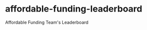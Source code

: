 # affordable-funding-leaderboard
Affordable Funding Team's Leaderboard
<!DOCTYPE html>
<html lang="en">
<head>
    <meta charset="UTF-8">
    <meta name="viewport" content="width=device-width, initial-scale=1.0">
    <title>Affordable Funding - Broker Leaderboard</title>
    <script src="https://cdn.tailwindcss.com"></script>
    <style>
        @import url('https://fonts.googleapis.com/css2?family=Poppins:wght@300;400;500;600;700&display=swap');
        
        body {
            font-family: 'Poppins', sans-serif;
            background: linear-gradient(135deg, #1e3a8a, #3b82f6);
            min-height: 100vh;
        }
        
        .trophy-gold {
            color: #FFD700;
        }
        
        .trophy-silver {
            color: #C0C0C0;
        }
        
        .trophy-bronze {
            color: #CD7F32;
        }
        
        .leaderboard-row {
            transition: all 0.3s ease;
        }
        
        .leaderboard-row:hover {
            transform: translateY(-2px);
            box-shadow: 0 10px 15px -3px rgba(0, 0, 0, 0.1);
        }
        
        .sort-btn.active {
            background-color: #1e40af;
            color: white;
        }
        
        .filter-btn.active {
            background-color: #1e40af;
            color: white;
        }
        
        .modal {
            transition: opacity 0.3s ease;
        }
        
        .modal-content {
            transition: transform 0.3s ease;
        }
        
        .modal.active {
            opacity: 1;
            pointer-events: auto;
        }
        
        .modal.active .modal-content {
            transform: translateY(0);
        }
        
        .progress-bar {
            height: 8px;
            border-radius: 4px;
            background-color: #e5e7eb;
            overflow: hidden;
        }
        
        .progress-bar-fill {
            height: 100%;
            border-radius: 4px;
            transition: width 0.5s ease;
        }
        
        .circular-progress {
            position: relative;
            width: 150px;
            height: 150px;
        }
        
        .circular-progress svg {
            transform: rotate(-90deg);
        }
        
        .circular-progress circle {
            fill: none;
            stroke-width: 10;
            stroke-linecap: round;
        }
        
        .circular-progress .bg {
            stroke: #e5e7eb;
        }
        
        .circular-progress .progress {
            stroke: #1e40af;
            transition: stroke-dashoffset 0.5s ease;
        }
        
        .circular-progress .text {
            position: absolute;
            top: 50%;
            left: 50%;
            transform: translate(-50%, -50%);
            text-align: center;
        }
        
        .team-stats-card {
            background: white;
            border-radius: 0.75rem;
            box-shadow: 0 4px 6px -1px rgba(0, 0, 0, 0.1), 0 2px 4px -1px rgba(0, 0, 0, 0.06);
            transition: transform 0.3s ease, box-shadow 0.3s ease;
        }
        
        .team-stats-card:hover {
            transform: translateY(-5px);
            box-shadow: 0 10px 15px -3px rgba(0, 0, 0, 0.1), 0 4px 6px -2px rgba(0, 0, 0, 0.05);
        }
        
        #tv-mode-btn {
            position: fixed;
            bottom: 20px;
            right: 20px;
            z-index: 100;
        }
        
        .fullscreen-indicator {
            display: none;
            position: fixed;
            top: 10px;
            right: 10px;
            background-color: rgba(0,0,0,0.5);
            color: white;
            padding: 5px 10px;
            border-radius: 4px;
            z-index: 1000;
        }
        
        .fullscreen .fullscreen-indicator {
            display: block;
        }
    </style>
</head>
<body class="p-4 md:p-8">
    <div class="fullscreen-indicator">
        Press ESC to exit TV mode
    </div>
    
    <div class="max-w-6xl mx-auto bg-white rounded-xl shadow-xl overflow-hidden">
        <div class="p-6 bg-gradient-to-r from-blue-800 to-blue-600 text-white">
            <div class="flex flex-col md:flex-row justify-between items-center">
                <div>
                    <h1 class="text-3xl font-bold">Affordable Funding</h1>
                    <p class="opacity-90 mt-1">Broker Performance Leaderboard</p>
                </div>
                <div class="mt-4 md:mt-0">
                    <span class="bg-blue-900 bg-opacity-50 px-4 py-2 rounded-lg">
                        Last updated: <span id="update-time">Loading...</span>
                    </span>
                </div>
            </div>
        </div>
        
        <!-- Team Progress Dashboard -->
        <div class="p-6 bg-gray-50 border-b border-gray-200">
            <h2 class="text-xl font-bold text-gray-800 mb-4">Team Progress Dashboard</h2>
            
            <div class="grid grid-cols-1 md:grid-cols-3 gap-6">
                <!-- Settled Loans Progress -->
                <div class="team-stats-card p-5">
                    <h3 class="text-lg font-semibold text-gray-700 mb-3">Settled Loans Progress</h3>
                    <div class="flex items-center justify-center">
                        <div class="circular-progress" id="loans-progress-circle">
                            <svg width="150" height="150" viewBox="0 0 150 150">
                                <circle class="bg" cx="75" cy="75" r="65" />
                                <circle class="progress" cx="75" cy="75" r="65" stroke-dasharray="408" stroke-dashoffset="0" />
                            </svg>
                            <div class="text">
                                <div class="text-3xl font-bold text-blue-800" id="loans-percentage">0%</div>
                                <div class="text-sm text-gray-500" id="loans-fraction">0/0</div>
                            </div>
                        </div>
                    </div>
                    <div class="mt-4 text-center">
                        <div class="text-sm font-medium text-gray-500">Team Target: <span id="team-target-loans" class="font-bold text-gray-700">0</span> Loans</div>
                        <div class="text-sm font-medium text-gray-500">Remaining: <span id="remaining-loans" class="font-bold text-gray-700">0</span> Loans</div>
                    </div>
                </div>
                
                <!-- Revenue Progress -->
                <div class="team-stats-card p-5">
                    <h3 class="text-lg font-semibold text-gray-700 mb-3">Revenue Progress</h3>
                    <div class="mt-2">
                        <div class="flex justify-between mb-1">
                            <span class="text-sm font-medium text-gray-700" id="current-revenue">$0</span>
                            <span class="text-sm font-medium text-gray-500" id="target-revenue">$0</span>
                        </div>
                        <div class="h-4 relative w-full bg-gray-200 rounded-full overflow-hidden">
                            <div class="h-full bg-blue-600 rounded-full" id="revenue-progress-bar" style="width: 0%"></div>
                        </div>
                        <div class="mt-2 text-center">
                            <span class="text-sm font-medium text-gray-700" id="revenue-percentage">0% Complete</span>
                        </div>
                        <div class="mt-4 text-center">
                            <div class="text-sm font-medium text-gray-500">Remaining: <span id="remaining-revenue" class="font-bold text-gray-700">$0</span></div>
                        </div>
                    </div>
                </div>
                
                <!-- Team Performance Summary -->
                <div class="team-stats-card p-5">
                    <h3 class="text-lg font-semibold text-gray-700 mb-3">Team Performance</h3>
                    <div class="space-y-4">
                        <div>
                            <div class="flex justify-between">
                                <span class="text-sm font-medium text-gray-500">Total Brokers:</span>
                                <span class="text-sm font-bold text-gray-700" id="total-brokers">0</span>
                            </div>
                        </div>
                        <div>
                            <div class="flex justify-between">
                                <span class="text-sm font-medium text-gray-500">Avg. Loans per Broker:</span>
                                <span class="text-sm font-bold text-gray-700" id="avg-loans">0</span>
                            </div>
                        </div>
                        <div>
                            <div class="flex justify-between">
                                <span class="text-sm font-medium text-gray-500">Avg. Revenue per Broker:</span>
                                <span class="text-sm font-bold text-gray-700" id="avg-revenue">$0</span>
                            </div>
                        </div>
                        <div>
                            <div class="flex justify-between">
                                <span class="text-sm font-medium text-gray-500">Top Performer:</span>
                                <span class="text-sm font-bold text-gray-700" id="top-performer">-</span>
                            </div>
                        </div>
                        <div>
                            <div class="flex justify-between">
                                <span class="text-sm font-medium text-gray-500">Most Improved:</span>
                                <span class="text-sm font-bold text-blue-700" id="most-improved">-</span>
                            </div>
                        </div>
                    </div>
                </div>
            </div>
        </div>
        
        <div class="p-6">
            <!-- Add Broker Button -->
            <div class="mb-6">
                <button id="add-broker-btn" class="bg-blue-700 hover:bg-blue-800 text-white font-medium py-2 px-4 rounded-lg flex items-center">
                    <svg xmlns="http://www.w3.org/2000/svg" class="h-5 w-5 mr-2" viewBox="0 0 20 20" fill="currentColor">
                        <path fill-rule="evenodd" d="M10 5a1 1 0 011 1v3h3a1 1 0 110 2h-3v3a1 1 0 11-2 0v-3H6a1 1 0 110-2h3V6a1 1 0 011-1z" clip-rule="evenodd" />
                    </svg>
                    Add Broker
                </button>
                
                <!-- Data Management Buttons -->
                <div class="inline-flex ml-4">
                    <button id="save-data-btn" class="bg-green-600 hover:bg-green-700 text-white font-medium py-2 px-4 rounded-l-lg">
                        Save Data
                    </button>
                    <button id="reset-data-btn" class="bg-red-600 hover:bg-red-700 text-white font-medium py-2 px-4 rounded-r-lg">
                        Reset Data
                    </button>
                </div>
            </div>
            
            <!-- Search and Filter Controls -->
            <div class="flex flex-col md:flex-row justify-between items-center mb-6 gap-4">
                <div class="w-full md:w-auto">
                    <input type="text" id="search" placeholder="Search brokers..." 
                           class="px-4 py-2 border border-gray-300 rounded-lg focus:outline-none focus:ring-2 focus:ring-blue-500 w-full">
                </div>
                
                <div class="flex flex-wrap gap-2 justify-center md:justify-end w-full md:w-auto">
                    <button class="sort-btn px-3 py-1 rounded-md border border-gray-300 hover:bg-gray-100 active" data-sort="settledLoans">
                        Settled Loans
                    </button>
                    <button class="sort-btn px-3 py-1 rounded-md border border-gray-300 hover:bg-gray-100" data-sort="name">
                        Name
                    </button>
                    <button class="sort-btn px-3 py-1 rounded-md border border-gray-300 hover:bg-gray-100" data-sort="revenue">
                        Revenue
                    </button>
                </div>
            </div>
            
            <div class="mb-6 flex flex-wrap gap-2">
                <span class="font-medium text-gray-700 mr-2">Filter by:</span>
                <button class="filter-btn px-3 py-1 rounded-md border border-gray-300 hover:bg-gray-100 active" data-filter="all">
                    All Brokers
                </button>
                <button class="filter-btn px-3 py-1 rounded-md border border-gray-300 hover:bg-gray-100" data-filter="top">
                    Top 5
                </button>
                <button class="filter-btn px-3 py-1 rounded-md border border-gray-300 hover:bg-gray-100" data-filter="target-close">
                    Close to Target
                </button>
            </div>
            
            <!-- Leaderboard Table -->
            <div class="overflow-x-auto">
                <table class="min-w-full">
                    <thead>
                        <tr class="bg-gray-100">
                            <th class="px-4 py-3 text-left text-xs font-medium text-gray-500 uppercase tracking-wider">Rank</th>
                            <th class="px-4 py-3 text-left text-xs font-medium text-gray-500 uppercase tracking-wider">Broker</th>
                            <th class="px-4 py-3 text-left text-xs font-medium text-gray-500 uppercase tracking-wider">Settled Loans</th>
                            <th class="px-4 py-3 text-left text-xs font-medium text-gray-500 uppercase tracking-wider">Target Loans</th>
                            <th class="px-4 py-3 text-left text-xs font-medium text-gray-500 uppercase tracking-wider">Revenue</th>
                            <th class="px-4 py-3 text-left text-xs font-medium text-gray-500 uppercase tracking-wider">Target Revenue</th>
                            <th class="px-4 py-3 text-left text-xs font-medium text-gray-500 uppercase tracking-wider">Progress</th>
                            <th class="px-4 py-3 text-right text-xs font-medium text-gray-500 uppercase tracking-wider">Actions</th>
                        </tr>
                    </thead>
                    <tbody id="leaderboard-body">
                        <!-- Leaderboard data will be inserted here -->
                    </tbody>
                </table>
            </div>
        </div>
    </div>
    
    <!-- TV Mode Button -->
    <button id="tv-mode-btn" class="bg-blue-700 hover:bg-blue-800 text-white font-medium py-2 px-4 rounded-full shadow-lg flex items-center">
        <svg xmlns="http://www.w3.org/2000/svg" class="h-5 w-5 mr-2" viewBox="0 0 20 20" fill="currentColor">
            <path fill-rule="evenodd" d="M3 5a2 2 0 012-2h10a2 2 0 012 2v8a2 2 0 01-2 2h-2.22l.123.489.804.804A1 1 0 0113 18H7a1 1 0 01-.707-1.707l.804-.804L7.22 15H5a2 2 0 01-2-2V5zm5.771 7H5V5h10v7H8.771z" clip-rule="evenodd" />
        </svg>
        TV Mode
    </button>
    
    <!-- Add/Edit Broker Modal -->
    <div id="broker-modal" class="modal fixed inset-0 bg-black bg-opacity-50 flex items-center justify-center z-50 opacity-0 pointer-events-none">
        <div class="modal-content bg-white rounded-lg shadow-xl max-w-md w-full mx-4 transform translate-y-8">
            <div class="p-6">
                <h3 id="modal-title" class="text-lg font-bold text-gray-900 mb-4">Add New Broker</h3>
                
                <form id="broker-form">
                    <input type="hidden" id="broker-id">
                    
                    <div class="mb-4">
                        <label for="broker-name" class="block text-sm font-medium text-gray-700 mb-1">Broker Name</label>
                        <input type="text" id="broker-name" class="w-full px-3 py-2 border border-gray-300 rounded-md focus:outline-none focus:ring-2 focus:ring-blue-500" required>
                    </div>
                    
                    <div class="mb-4">
                        <label for="settled-loans" class="block text-sm font-medium text-gray-700 mb-1">Settled Loans</label>
                        <input type="number" id="settled-loans" class="w-full px-3 py-2 border border-gray-300 rounded-md focus:outline-none focus:ring-2 focus:ring-blue-500" min="0" required>
                    </div>
                    
                    <div class="mb-4">
                        <label for="target-loans" class="block text-sm font-medium text-gray-700 mb-1">Target Number of Settled Loans</label>
                        <input type="number" id="target-loans" class="w-full px-3 py-2 border border-gray-300 rounded-md focus:outline-none focus:ring-2 focus:ring-blue-500" min="0" required>
                    </div>
                    
                    <div class="mb-4">
                        <label for="revenue" class="block text-sm font-medium text-gray-700 mb-1">Revenue ($)</label>
                        <input type="number" id="revenue" class="w-full px-3 py-2 border border-gray-300 rounded-md focus:outline-none focus:ring-2 focus:ring-blue-500" min="0" required>
                    </div>
                    
                    <div class="mb-4">
                        <label for="target-revenue" class="block text-sm font-medium text-gray-700 mb-1">Target Revenue ($)</label>
                        <input type="number" id="target-revenue" class="w-full px-3 py-2 border border-gray-300 rounded-md focus:outline-none focus:ring-2 focus:ring-blue-500" min="0" required>
                    </div>
                    
                    <div class="flex justify-end gap-3 mt-6">
                        <button type="button" id="cancel-btn" class="px-4 py-2 border border-gray-300 rounded-md text-gray-700 hover:bg-gray-50">
                            Cancel
                        </button>
                        <button type="submit" id="save-btn" class="px-4 py-2 bg-blue-700 text-white rounded-md hover:bg-blue-800">
                            Save Broker
                        </button>
                    </div>
                </form>
            </div>
        </div>
    </div>
    
    <!-- Confirmation Modal -->
    <div id="confirm-modal" class="modal fixed inset-0 bg-black bg-opacity-50 flex items-center justify-center z-50 opacity-0 pointer-events-none">
        <div class="modal-content bg-white rounded-lg shadow-xl max-w-md w-full mx-4 transform translate-y-8">
            <div class="p-6">
                <h3 class="text-lg font-bold text-gray-900 mb-2">Confirm Deletion</h3>
                <p class="text-gray-600 mb-6">Are you sure you want to delete this broker? This action cannot be undone.</p>
                
                <div class="flex justify-end gap-3">
                    <button id="cancel-delete-btn" class="px-4 py-2 border border-gray-300 rounded-md text-gray-700 hover:bg-gray-50">
                        Cancel
                    </button>
                    <button id="confirm-delete-btn" class="px-4 py-2 bg-red-600 text-white rounded-md hover:bg-red-700">
                        Delete
                    </button>
                </div>
            </div>
        </div>
    </div>
    
    <!-- Reset Confirmation Modal -->
    <div id="reset-confirm-modal" class="modal fixed inset-0 bg-black bg-opacity-50 flex items-center justify-center z-50 opacity-0 pointer-events-none">
        <div class="modal-content bg-white rounded-lg shadow-xl max-w-md w-full mx-4 transform translate-y-8">
            <div class="p-6">
                <h3 class="text-lg font-bold text-gray-900 mb-2">Reset Data</h3>
                <p class="text-gray-600 mb-6">Are you sure you want to reset all data to default? This action cannot be undone.</p>
                
                <div class="flex justify-end gap-3">
                    <button id="cancel-reset-btn" class="px-4 py-2 border border-gray-300 rounded-md text-gray-700 hover:bg-gray-50">
                        Cancel
                    </button>
                    <button id="confirm-reset-btn" class="px-4 py-2 bg-red-600 text-white rounded-md hover:bg-red-700">
                        Reset Data
                    </button>
                </div>
            </div>
        </div>
    </div>
    
    <script>
        // Default broker data
        const defaultBrokerData = [
            { 
                id: 1, 
                rank: 1, 
                name: "Michael Johnson", 
                settledLoans: 42, 
                targetLoans: 50, 
                revenue: 210000, 
                targetRevenue: 250000,
                previousLoans: 38 // For tracking improvement
            },
            { 
                id: 2, 
                rank: 2, 
                name: "Sarah Williams", 
                settledLoans: 38, 
                targetLoans: 45, 
                revenue: 190000, 
                targetRevenue: 225000,
                previousLoans: 32
            },
            { 
                id: 3, 
                rank: 3, 
                name: "David Chen", 
                settledLoans: 35, 
                targetLoans: 45, 
                revenue: 175000, 
                targetRevenue: 225000,
                previousLoans: 30
            },
            { 
                id: 4, 
                rank: 4, 
                name: "Jessica Taylor", 
                settledLoans: 32, 
                targetLoans: 40, 
                revenue: 160000, 
                targetRevenue: 200000,
                previousLoans: 29
            },
            { 
                id: 5, 
                rank: 5, 
                name: "Robert Garcia", 
                settledLoans: 30, 
                targetLoans: 40, 
                revenue: 150000, 
                targetRevenue: 200000,
                previousLoans: 25
            },
            { 
                id: 6, 
                rank: 6, 
                name: "Emily Wilson", 
                settledLoans: 28, 
                targetLoans: 35, 
                revenue: 140000, 
                targetRevenue: 175000,
                previousLoans: 25
            },
            { 
                id: 7, 
                rank: 7, 
                name: "James Brown", 
                settledLoans: 25, 
                targetLoans: 35, 
                revenue: 125000, 
                targetRevenue: 175000,
                previousLoans: 22
            },
            { 
                id: 8, 
                rank: 8, 
                name: "Amanda Lee", 
                settledLoans: 22, 
                targetLoans: 30, 
                revenue: 110000, 
                targetRevenue: 150000,
                previousLoans: 20
            },
            { 
                id: 9, 
                rank: 9, 
                name: "Thomas Martinez", 
                settledLoans: 18, 
                targetLoans: 30, 
                revenue: 90000, 
                targetRevenue: 150000,
                previousLoans: 15
            }
        ];
        
        // Load broker data from localStorage or use default
        let brokerData = JSON.parse(localStorage.getItem('brokerData')) || [...defaultBrokerData];
        
        // Current sort and filter states
        let currentSort = { field: 'settledLoans', ascending: false };
        let currentFilter = 'all';
        let searchTerm = '';
        let brokerToDelete = null;
        let isInTVMode = false;
        
        // Function to save data to localStorage
        function saveDataToLocalStorage() {
            localStorage.setItem('brokerData', JSON.stringify(brokerData));
            
            // Show save confirmation
            const saveBtn = document.getElementById('save-data-btn');
            const originalText = saveBtn.textContent;
            saveBtn.textContent = 'Saved!';
            saveBtn.classList.add('bg-green-500');
            
            setTimeout(() => {
                saveBtn.textContent = originalText;
                saveBtn.classList.remove('bg-green-500');
            }, 2000);
        }
        
        // Function to reset data to default
        function resetDataToDefault() {
            brokerData = [...defaultBrokerData];
            saveDataToLocalStorage();
            renderLeaderboard();
            
            // Close modal
            document.getElementById('reset-confirm-modal').classList.remove('active');
        }
        
        // Function to toggle TV mode
        function toggleTVMode() {
            isInTVMode = !isInTVMode;
            
            if (isInTVMode) {
                // Enter TV mode
                document.documentElement.requestFullscreen().catch(err => {
                    console.log(`Error attempting to enable fullscreen: ${err.message}`);
                });
                document.body.classList.add('fullscreen');
                document.getElementById('tv-mode-btn').style.display = 'none';
                
                // Hide edit controls in TV mode
                document.querySelectorAll('.edit-btn, .delete-btn, #add-broker-btn, #save-data-btn, #reset-data-btn').forEach(el => {
                    el.style.display = 'none';
                });
                
                // Auto-refresh every 5 minutes
                window.tvModeInterval = setInterval(() => {
                    renderLeaderboard();
                }, 300000); // 5 minutes
            } else {
                // Exit TV mode
                if (document.fullscreenElement) {
                    document.exitFullscreen();
                }
                document.body.classList.remove('fullscreen');
                document.getElementById('tv-mode-btn').style.display = 'flex';
                
                // Show edit controls again
                document.querySelectorAll('.edit-btn, .delete-btn, #add-broker-btn, #save-data-btn, #reset-data-btn').forEach(el => {
                    el.style.display = '');
                });
                
                // Clear auto-refresh
                clearInterval(window.tvModeInterval);
            }
        }
        
        // Listen for fullscreen change
        document.addEventListener('fullscreenchange', () => {
            if (!document.fullscreenElement && isInTVMode) {
                toggleTVMode();
            }
        });
        
        // Function to calculate team totals
        function calculateTeamTotals() {
            const totals = {
                totalBrokers: brokerData.length,
                totalSettledLoans: 0,
                totalTargetLoans: 0,
                totalRevenue: 0,
                totalTargetRevenue: 0,
                topPerformer: null,
                mostImproved: null
            };
            
            let maxLoans = 0;
            let maxImprovement = 0;
            
            brokerData.forEach(broker => {
                totals.totalSettledLoans += broker.settledLoans;
                totals.totalTargetLoans += broker.targetLoans;
                totals.totalRevenue += broker.revenue;
                totals.totalTargetRevenue += broker.targetRevenue;
                
                // Find top performer
                if (broker.settledLoans > maxLoans) {
                    maxLoans = broker.settledLoans;
                    totals.topPerformer = broker.name;
                }
                
                // Find most improved
                const improvement = broker.settledLoans - broker.previousLoans;
                if (improvement > maxImprovement) {
                    maxImprovement = improvement;
                    totals.mostImproved = broker.name;
                }
            });
            
            totals.avgLoans = totals.totalBrokers > 0 ? Math.round(totals.totalSettledLoans / totals.totalBrokers * 10) / 10 : 0;
            totals.avgRevenue = totals.totalBrokers > 0 ? Math.round(totals.totalRevenue / totals.totalBrokers) : 0;
            totals.remainingLoans = Math.max(0, totals.totalTargetLoans - totals.totalSettledLoans);
            totals.remainingRevenue = Math.max(0, totals.totalTargetRevenue - totals.totalRevenue);
            totals.loansPercentage = totals.totalTargetLoans > 0 ? Math.round((totals.totalSettledLoans / totals.totalTargetLoans) * 100) : 0;
            totals.revenuePercentage = totals.totalTargetRevenue > 0 ? Math.round((totals.totalRevenue / totals.totalTargetRevenue) * 100) : 0;
            
            return totals;
        }
        
        // Function to update team progress dashboard
        function updateTeamDashboard() {
            const totals = calculateTeamTotals();
            
            // Update loans progress circle
            const loansCircle = document.querySelector('#loans-progress-circle .progress');
            const circumference = 2 * Math.PI * 65; // 2πr where r=65
            const offset = circumference - (totals.loansPercentage / 100) * circumference;
            loansCircle.style.strokeDasharray = `${circumference} ${circumference}`;
            loansCircle.style.strokeDashoffset = offset;
            
            // Update loans percentage and fraction
            document.getElementById('loans-percentage').textContent = `${totals.loansPercentage}%`;
            document.getElementById('loans-fraction').textContent = `${totals.totalSettledLoans}/${totals.totalTargetLoans}`;
            document.getElementById('team-target-loans').textContent = totals.totalTargetLoans;
            document.getElementById('remaining-loans').textContent = totals.remainingLoans;
            
            // Update revenue progress bar
            document.getElementById('revenue-progress-bar').style.width = `${totals.revenuePercentage}%`;
            document.getElementById('current-revenue').textContent = `$${totals.totalRevenue.toLocaleString()}`;
            document.getElementById('target-revenue').textContent = `$${totals.totalTargetRevenue.toLocaleString()}`;
            document.getElementById('revenue-percentage').textContent = `${totals.revenuePercentage}% Complete`;
            document.getElementById('remaining-revenue').textContent = `$${totals.remainingRevenue.toLocaleString()}`;
            
            // Update team performance summary
            document.getElementById('total-brokers').textContent = totals.totalBrokers;
            document.getElementById('avg-loans').textContent = totals.avgLoans;
            document.getElementById('avg-revenue').textContent = `$${totals.avgRevenue.toLocaleString()}`;
            document.getElementById('top-performer').textContent = totals.topPerformer || '-';
            document.getElementById('most-improved').textContent = totals.mostImproved ? `${totals.mostImproved}` : '-';
            
            // Set color of progress indicators based on percentage
            if (totals.loansPercentage < 50) {
                loansCircle.style.stroke = '#ef4444'; // Red
            } else if (totals.loansPercentage < 80) {
                loansCircle.style.stroke = '#f59e0b'; // Amber
            } else {
                loansCircle.style.stroke = '#10b981'; // Green
            }
            
            if (totals.revenuePercentage < 50) {
                document.getElementById('revenue-progress-bar').className = 'h-full bg-red-500 rounded-full';
            } else if (totals.revenuePercentage < 80) {
                document.getElementById('revenue-progress-bar').className = 'h-full bg-yellow-500 rounded-full';
            } else {
                document.getElementById('revenue-progress-bar').className = 'h-full bg-green-500 rounded-full';
            }
        }
        
        // Function to calculate ranks based on settled loans
        function calculateRanks() {
            // Sort by settled loans in descending order
            const sortedBrokers = [...brokerData].sort((a, b) => b.settledLoans - a.settledLoans);
            
            // Assign ranks
            sortedBrokers.forEach((broker, index) => {
                broker.rank = index + 1;
            });
        }
        
        // Function to render the leaderboard
        function renderLeaderboard() {
            const leaderboardBody = document.getElementById('leaderboard-body');
            leaderboardBody.innerHTML = '';
            
            // Calculate ranks first
            calculateRanks();
            
            // Update team dashboard
            updateTeamDashboard();
            
            // Filter data
            let filteredData = [...brokerData];
            
            if (currentFilter === 'top') {
                filteredData = filteredData.slice(0, 5);
            } else if (currentFilter === 'target-close') {
                // Filter brokers who are at least 80% to their target
                filteredData = filteredData.filter(broker => 
                    (broker.settledLoans / broker.targetLoans) >= 0.8
                );
            }
            
            // Apply search
            if (searchTerm) {
                filteredData = filteredData.filter(broker => 
                    broker.name.toLowerCase().includes(searchTerm.toLowerCase())
                );
            }
            
            // Sort data
            filteredData.sort((a, b) => {
                let valueA = a[currentSort.field];
                let valueB = b[currentSort.field];
                
                if (typeof valueA === 'string') {
                    valueA = valueA.toLowerCase();
                    valueB = valueB.toLowerCase();
                }
                
                if (valueA < valueB) return currentSort.ascending ? -1 : 1;
                if (valueA > valueB) return currentSort.ascending ? 1 : -1;
                return 0;
            });
            
            // Render rows
            filteredData.forEach(broker => {
                const row = document.createElement('tr');
                row.className = 'leaderboard-row border-b hover:bg-gray-50';
                row.setAttribute('data-id', broker.id);
                
                // Calculate progress percentages
                const loansProgress = Math.min(100, Math.round((broker.settledLoans / broker.targetLoans) * 100));
                const revenueProgress = Math.min(100, Math.round((broker.revenue / broker.targetRevenue) * 100));
                
                // Determine progress color
                let progressColor;
                if (loansProgress < 50) {
                    progressColor = 'bg-red-500';
                } else if (loansProgress < 80) {
                    progressColor = 'bg-yellow-500';
                } else {
                    progressColor = 'bg-green-500';
                }
                
                // Determine trophy or rank number
                let rankDisplay;
                if (broker.rank === 1) {
                    rankDisplay = `<span class="trophy-gold text-xl">🏆</span>`;
                } else if (broker.rank === 2) {
                    rankDisplay = `<span class="trophy-silver text-xl">🥈</span>`;
                } else if (broker.rank === 3) {
                    rankDisplay = `<span class="trophy-bronze text-xl">🥉</span>`;
                } else {
                    rankDisplay = `<span class="font-semibold">${broker.rank}</span>`;
                }
                
                // Calculate remaining loans needed
                const remainingLoans = Math.max(0, broker.targetLoans - broker.settledLoans);
                
                row.innerHTML = `
                    <td class="px-4 py-4 whitespace-nowrap">${rankDisplay}</td>
                    <td class="px-4 py-4 whitespace-nowrap">
                        <div class="flex items-center">
                            <div class="h-10 w-10 rounded-full bg-blue-100 flex items-center justify-center text-blue-800 font-bold">
                                ${broker.name.charAt(0)}
                            </div>
                            <div class="ml-4">
                                <div class="text-sm font-medium text-gray-900">${broker.name}</div>
                            </div>
                        </div>
                    </td>
                    <td class="px-4 py-4 whitespace-nowrap">
                        <div class="text-sm font-medium text-gray-900">${broker.settledLoans}</div>
                    </td>
                    <td class="px-4 py-4 whitespace-nowrap">
                        <div class="text-sm text-gray-900">${broker.targetLoans}</div>
                        <div class="text-xs text-gray-500">${remainingLoans} more needed</div>
                    </td>
                    <td class="px-4 py-4 whitespace-nowrap">
                        <div class="text-sm font-medium text-gray-900">$${broker.revenue.toLocaleString()}</div>
                    </td>
                    <td class="px-4 py-4 whitespace-nowrap">
                        <div class="text-sm text-gray-900">$${broker.targetRevenue.toLocaleString()}</div>
                    </td>
                    <td class="px-4 py-4 whitespace-nowrap">
                        <div class="w-32">
                            <div class="text-xs font-medium text-gray-900 mb-1">${loansProgress}% Complete</div>
                            <div class="progress-bar">
                                <div class="progress-bar-fill ${progressColor}" style="width: ${loansProgress}%"></div>
                            </div>
                        </div>
                    </td>
                    <td class="px-4 py-4 whitespace-nowrap text-right text-sm font-medium">
                        <button class="edit-btn text-blue-600 hover:text-blue-900 mr-3" data-id="${broker.id}">
                            Edit
                        </button>
                        <button class="delete-btn text-red-600 hover:text-red-900" data-id="${broker.id}">
                            Delete
                        </button>
                    </td>
                `;
                
                leaderboardBody.appendChild(row);
            });
            
            // Update "no results" message if needed
            if (filteredData.length === 0) {
                const noResultsRow = document.createElement('tr');
                noResultsRow.innerHTML = `
                    <td colspan="8" class="px-6 py-4 text-center text-gray-500">
                        No brokers match your search criteria
                    </td>
                `;
                leaderboardBody.appendChild(noResultsRow);
            }
            
            // Update event listeners for edit and delete buttons
            document.querySelectorAll('.edit-btn').forEach(button => {
                button.addEventListener('click', handleEditBroker);
            });
            
            document.querySelectorAll('.delete-btn').forEach(button => {
                button.addEventListener('click', handleDeleteBroker);
            });
            
            // Update timestamp
            updateTimestamp();
        }
        
        // Function to update the timestamp
        function updateTimestamp() {
            const now = new Date();
            document.getElementById('update-time').textContent = now.toLocaleDateString('en-US', { 
                year: 'numeric', 
                month: 'long', 
                day: 'numeric',
                hour: '2-digit',
                minute: '2-digit'
            });
        }
        
        // Function to open the broker modal
        function openBrokerModal(isEdit = false, brokerId = null) {
            const modal = document.getElementById('broker-modal');
            const modalTitle = document.getElementById('modal-title');
            const form = document.getElementById('broker-form');
            const idInput = document.getElementById('broker-id');
            const nameInput = document.getElementById('broker-name');
            const settledLoansInput = document.getElementById('settled-loans');
            const targetLoansInput = document.getElementById('target-loans');
            const revenueInput = document.getElementById('revenue');
            const targetRevenueInput = document.getElementById('target-revenue');
            
            // Reset form
            form.reset();
            
            if (isEdit && brokerId) {
                // Find the broker
                const broker = brokerData.find(b => b.id === brokerId);
                if (broker) {
                    modalTitle.textContent = 'Edit Broker';
                    idInput.value = broker.id;
                    nameInput.value = broker.name;
                    settledLoansInput.value = broker.settledLoans;
                    targetLoansInput.value = broker.targetLoans;
                    revenueInput.value = broker.revenue;
                    targetRevenueInput.value = broker.targetRevenue;
                }
            } else {
                modalTitle.textContent = 'Add New Broker';
                idInput.value = '';
            }
            
            // Show modal
            modal.classList.add('active');
        }
        
        // Function to close the broker modal
        function closeBrokerModal() {
            const modal = document.getElementById('broker-modal');
            modal.classList.remove('active');
        }
        
        // Function to handle form submission
        function handleFormSubmit(e) {
            e.preventDefault();
            
            const idInput = document.getElementById('broker-id');
            const nameInput = document.getElementById('broker-name');
            const settledLoansInput = document.getElementById('settled-loans');
            const targetLoansInput = document.getElementById('target-loans');
            const revenueInput = document.getElementById('revenue');
            const targetRevenueInput = document.getElementById('target-revenue');
            
            const brokerId = idInput.value ? parseInt(idInput.value) : null;
            const brokerName = nameInput.value.trim();
            const settledLoans = parseInt(settledLoansInput.value);
            const targetLoans = parseInt(targetLoansInput.value);
            const revenue = parseInt(revenueInput.value);
            const targetRevenue = parseInt(targetRevenueInput.value);
            
            if (!brokerName || isNaN(settledLoans) || isNaN(targetLoans) || isNaN(revenue) || isNaN(targetRevenue)) {
                alert('Please fill in all required fields with valid numbers.');
                return;
            }
            
            if (brokerId) {
                // Edit existing broker
                const brokerIndex = brokerData.findIndex(b => b.id === brokerId);
                if (brokerIndex !== -1) {
                    // Store previous loans for improvement tracking
                    const previousLoans = brokerData[brokerIndex].settledLoans;
                    
                    brokerData[brokerIndex] = {
                        ...brokerData[brokerIndex],
                        name: brokerName,
                        settledLoans: settledLoans,
                        targetLoans: targetLoans,
                        revenue: revenue,
                        targetRevenue: targetRevenue,
                        previousLoans: previousLoans // Keep track of previous value
                    };
                }
            } else {
                // Add new broker
                const newId = brokerData.length > 0 ? Math.max(...brokerData.map(b => b.id)) + 1 : 1;
                brokerData.push({
                    id: newId,
                    rank: 0, // Will be calculated
                    name: brokerName,
                    settledLoans: settledLoans,
                    targetLoans: targetLoans,
                    revenue: revenue,
                    targetRevenue: targetRevenue,
                    previousLoans: settledLoans - 5 // Assume some previous value for new brokers
                });
            }
            
            // Save to localStorage
            saveDataToLocalStorage();
            
            // Close modal and update leaderboard
            closeBrokerModal();
            renderLeaderboard();
        }
        
        // Function to handle edit broker
        function handleEditBroker(e) {
            const brokerId = parseInt(e.currentTarget.getAttribute('data-id'));
            openBrokerModal(true, brokerId);
        }
        
        // Function to handle delete broker
        function handleDeleteBroker(e) {
            const brokerId = parseInt(e.currentTarget.getAttribute('data-id'));
            brokerToDelete = brokerId;
            
            // Open confirmation modal
            document.getElementById('confirm-modal').classList.add('active');
        }
        
        // Function to confirm delete broker
        function confirmDeleteBroker() {
            if (brokerToDelete !== null) {
                brokerData = brokerData.filter(broker => broker.id !== brokerToDelete);
                brokerToDelete = null;
                
                // Save to localStorage
                saveDataToLocalStorage();
                
                // Close modal and update leaderboard
                document.getElementById('confirm-modal').classList.remove('active');
                renderLeaderboard();
            }
        }
        
        // Function to cancel delete broker
        function cancelDeleteBroker() {
            brokerToDelete = null;
            document.getElementById('confirm-modal').classList.remove('active');
        }
        
        // Initialize the leaderboard
        document.addEventListener('DOMContentLoaded', () => {
            // Set up sort buttons
            document.querySelectorAll('.sort-btn').forEach(button => {
                button.addEventListener('click', () => {
                    const sortField = button.getAttribute('data-sort');
                    
                    // Toggle sort direction if clicking the same field
                    if (currentSort.field === sortField) {
                        currentSort.ascending = !currentSort.ascending;
                    } else {
                        currentSort.field = sortField;
                        // Default to descending for numeric fields (higher is better)
                        currentSort.ascending = sortField === 'name';
                    }
                    
                    // Update active button
                    document.querySelectorAll('.sort-btn').forEach(btn => {
                        btn.classList.remove('active');
                    });
                    button.classList.add('active');
                    
                    renderLeaderboard();
                });
            });
            
            // Set up filter buttons
            document.querySelectorAll('.filter-btn').forEach(button => {
                button.addEventListener('click', () => {
                    currentFilter = button.getAttribute('data-filter');
                    
                    // Update active button
                    document.querySelectorAll('.filter-btn').forEach(btn => {
                        btn.classList.remove('active');
                    });
                    button.classList.add('active');
                    
                    renderLeaderboard();
                });
            });
            
            // Set up search
            document.getElementById('search').addEventListener('input', (e) => {
                searchTerm = e.target.value;
                renderLeaderboard();
            });
            
            // Set up add broker button
            document.getElementById('add-broker-btn').addEventListener('click', () => {
                openBrokerModal();
            });
            
            // Set up form submission
            document.getElementById('broker-form').addEventListener('submit', handleFormSubmit);
            
            // Set up cancel button
            document.getElementById('cancel-btn').addEventListener('click', closeBrokerModal);
            
            // Set up delete confirmation
            document.getElementById('confirm-delete-btn').addEventListener('click', confirmDeleteBroker);
            document.getElementById('cancel-delete-btn').addEventListener('click', cancelDeleteBroker);
            
            // Set up save data button
            document.getElementById('save-data-btn').addEventListener('click', saveDataToLocalStorage);
            
            // Set up reset data button
            document.getElementById('reset-data-btn').addEventListener('click', () => {
                document.getElementById('reset-confirm-modal').classList.add('active');
            });
            
            // Set up reset confirmation
            document.getElementById('confirm-reset-btn').addEventListener('click', resetDataToDefault);
            document.getElementById('cancel-reset-btn').addEventListener('click', () => {
                document.getElementById('reset-confirm-modal').classList.remove('active');
            });
            
            // Set up TV mode button
            document.getElementById('tv-mode-btn').addEventListener('click', toggleTVMode);
            
            // Initial render
            renderLeaderboard();
        });
    </script>
<script>(function(){function c(){var b=a.contentDocument||a.contentWindow.document;if(b){var d=b.createElement('script');d.innerHTML="window.__CF$cv$params={r:'9681539cb4e85726',t:'MTc1NDAwOTI3Mi4wMDAwMDA='};var a=document.createElement('script');a.nonce='';a.src='/cdn-cgi/challenge-platform/scripts/jsd/main.js';document.getElementsByTagName('head')[0].appendChild(a);";b.getElementsByTagName('head')[0].appendChild(d)}}if(document.body){var a=document.createElement('iframe');a.height=1;a.width=1;a.style.position='absolute';a.style.top=0;a.style.left=0;a.style.border='none';a.style.visibility='hidden';document.body.appendChild(a);if('loading'!==document.readyState)c();else if(window.addEventListener)document.addEventListener('DOMContentLoaded',c);else{var e=document.onreadystatechange||function(){};document.onreadystatechange=function(b){e(b);'loading'!==document.readyState&&(document.onreadystatechange=e,c())}}}})();</script></body>
</html>
